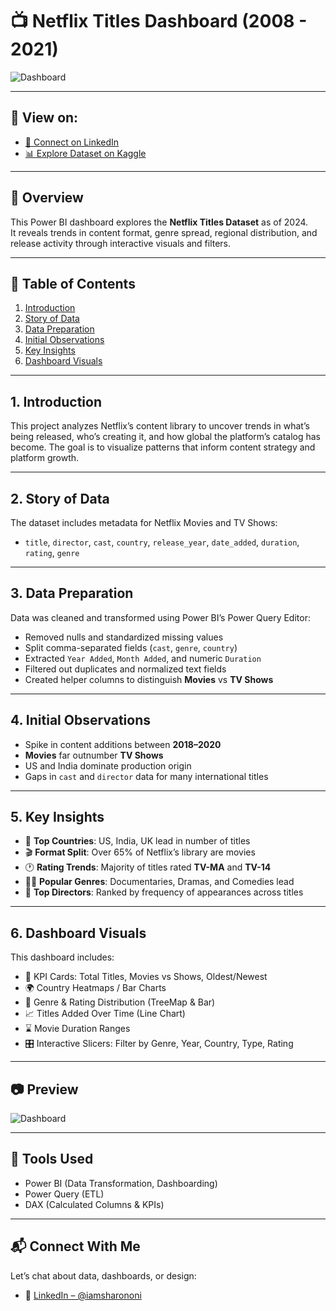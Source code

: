 # 📺 Netflix Titles Dashboard (2008 - 2021)

![Dashboard](https://raw.githubusercontent.com/iamsharononi/Netflix-Dashboard/main/netflix_dashboard_preview.jpg) <!-- Replace with your actual image URL -->

---

## 🔗 View on:
- [🔗 Connect on LinkedIn](https://www.linkedin.com/in/iamsharononi/)
- [📊 Explore Dataset on Kaggle](https://www.kaggle.com/datasets/shivamb/netflix-shows)

---

## 🧠 Overview
This Power BI dashboard explores the **Netflix Titles Dataset** as of 2024.  
It reveals trends in content format, genre spread, regional distribution, and release activity through interactive visuals and filters.

---

## 📌 Table of Contents
1. [Introduction](#1-introduction)  
2. [Story of Data](#2-story-of-data)  
3. [Data Preparation](#3-data-preparation)  
4. [Initial Observations](#4-initial-observations)  
5. [Key Insights](#5-key-insights)  
6. [Dashboard Visuals](#6-dashboard-visuals)

---

## 1. Introduction
This project analyzes Netflix’s content library to uncover trends in what’s being released, who’s creating it, and how global the platform’s catalog has become. The goal is to visualize patterns that inform content strategy and platform growth.

---

## 2. Story of Data
The dataset includes metadata for Netflix Movies and TV Shows:
- `title`, `director`, `cast`, `country`, `release_year`, `date_added`, `duration`, `rating`, `genre`

---

## 3. Data Preparation
Data was cleaned and transformed using Power BI’s Power Query Editor:
- Removed nulls and standardized missing values  
- Split comma-separated fields (`cast`, `genre`, `country`)  
- Extracted `Year Added`, `Month Added`, and numeric `Duration`  
- Filtered out duplicates and normalized text fields  
- Created helper columns to distinguish **Movies** vs **TV Shows**

---

## 4. Initial Observations
- Spike in content additions between **2018–2020**
- **Movies** far outnumber **TV Shows**
- US and India dominate production origin
- Gaps in `cast` and `director` data for many international titles

---

## 5. Key Insights
- 📌 **Top Countries**: US, India, UK lead in number of titles
- 🎬 **Format Split**: Over 65% of Netflix’s library are movies
- 🕐 **Rating Trends**: Majority of titles rated **TV-MA** and **TV-14**
- 🧑‍🎓 **Popular Genres**: Documentaries, Dramas, and Comedies lead
- 🎥 **Top Directors**: Ranked by frequency of appearances across titles

---

## 6. Dashboard Visuals

This dashboard includes:

- 🎯 KPI Cards: Total Titles, Movies vs Shows, Oldest/Newest  
- 🌍 Country Heatmaps / Bar Charts  
- 🧭 Genre & Rating Distribution (TreeMap & Bar)  
- 📈 Titles Added Over Time (Line Chart)  
- ⌛ Movie Duration Ranges  
- 🎛️ Interactive Slicers: Filter by Genre, Year, Country, Type, Rating

---

## 📷 Preview

![Dashboard](https://raw.githubusercontent.com/iamsharononi/Netflix-Dashboard/main/netflix_dashboard_preview.jpg) <!-- Replace with actual image -->

---

## 🚀 Tools Used
- Power BI (Data Transformation, Dashboarding)  
- Power Query (ETL)  
- DAX (Calculated Columns & KPIs)

---

## 📬 Connect With Me
Let’s chat about data, dashboards, or design:
- 💼 [LinkedIn – @iamsharononi](https://www.linkedin.com/in/iamsharononi/)
